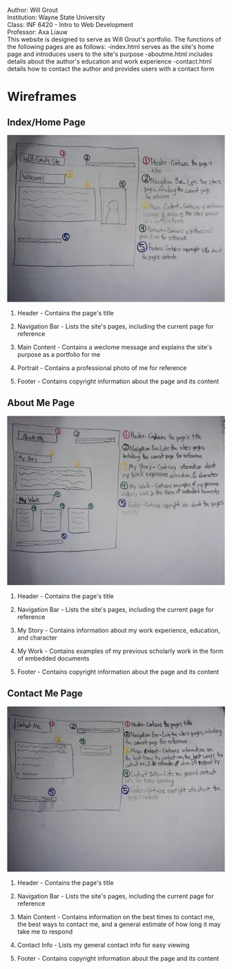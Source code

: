 Author: Will Grout<br>
Institution: Wayne State University<br>
Class: INF 6420 - Intro to Web Development<br>
Professor: Axa Liauw<br>
This website is designed to serve as Will Grout's portfolio. The functions of the following pages are as follows:
-index.html serves as the site's home page and introduces users to the site's purpose
-aboutme.html includes details about the author's education and work experience
-contact.html details how to contact the author and provides users with a contact form
# Wireframes
## Index/Home Page
![Wireframe of Index/Home Page](wireframes/wireframe-index.jpeg)
1. Header - Contains the page's title<br>

2. Navigation Bar - Lists the site's pages, including the current page for reference<br>

3. Main Content - Contains a weclome message and explains the site's purpose as a portfolio for me<br>

4. Portrait - Contains a professional photo of me for reference<br>

5. Footer - Contains copyright information about the page and its content<br>
## About Me Page
![Wireframe of About Page](wireframes/wireframe-about.jpeg)
1. Header - Contains the page's title<br>

2. Navigation Bar - Lists the site's pages, including the current page for reference<br>

3. My Story - Contains information about my work experience, education, and character<br>

4. My Work - Contains examples of my previous scholarly work in the form of embedded documents<br>

5. Footer - Contains copyright information about the page and its content<br>
## Contact Me Page
![Wireframe of Contact Page](wireframes/wireframe-contact.jpeg)
1. Header - Contains the page's title<br>

2. Navigation Bar - Lists the site's pages, including the current page for reference<br>

3. Main Content - Contains information on the best times to contact me, the best ways to contact me, and a general estimate of how long it may take me to respond<br>

4. Contact Info - Lists my general contact info for easy viewing<br>

5. Footer - Contains copyright information about the page and its content<br>